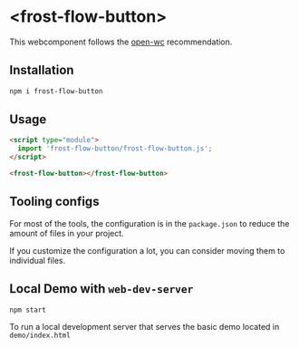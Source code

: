 # \<frost-flow-button>

This webcomponent follows the [open-wc](https://github.com/open-wc/open-wc) recommendation.

## Installation
```bash
npm i frost-flow-button
```

## Usage
```html
<script type="module">
  import 'frost-flow-button/frost-flow-button.js';
</script>

<frost-flow-button></frost-flow-button>
```



## Tooling configs

For most of the tools, the configuration is in the `package.json` to reduce the amount of files in your project.

If you customize the configuration a lot, you can consider moving them to individual files.

## Local Demo with `web-dev-server`
```bash
npm start
```
To run a local development server that serves the basic demo located in `demo/index.html`
